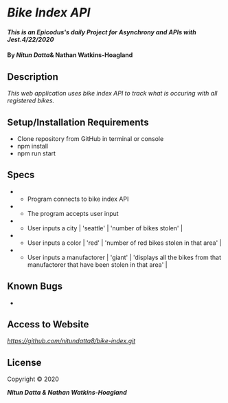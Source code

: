 # _Bike Index API_

#### _This is an Epicodus's daily Project for Asynchrony and APIs with Jest.4/22/2020_

#### By _**Nitun Datta**_& **Nathan Watkins-Hoagland**

## Description

_This web application uses bike index API to track what is occuring with all registered bikes._

## Setup/Installation Requirements

* Clone repository from GitHub in terminal or console
* npm install
* npm run start


## Specs

* - Program connects to bike index API
* - The program accepts user input
* - User inputs a city | 'seattle' | 'number of bikes stolen' |
* - User inputs a color | 'red' | 'number of red bikes stolen in that area' |
* - User inputs a manufactorer | 'giant' | 'displays all the bikes from that manufactorer that have been stolen in that area' |

## Known Bugs
- 


## Access to Website

_https://github.com/nitundatta8/bike-index.git_

## License

Copyright © 2020

**_Nitun Datta & Nathan Watkins-Hoagland_**
